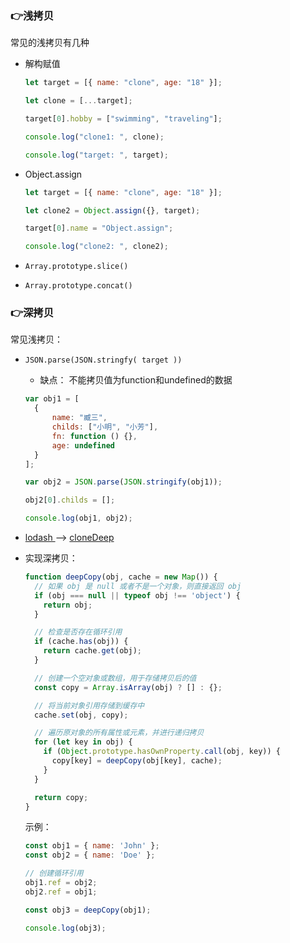 ### 👉浅拷贝

常见的浅拷贝有几种

- 解构赋值

  ```js
  let target = [{ name: "clone", age: "18" }];
  
  let clone = [...target];
  
  target[0].hobby = ["swimming", "traveling"];
  
  console.log("clone1: ", clone);
  
  console.log("target: ", target);
  
  ```

- Object.assign

  ```js
  let target = [{ name: "clone", age: "18" }];
  
  let clone2 = Object.assign({}, target);
  
  target[0].name = "Object.assign";
  
  console.log("clone2: ", clone2);
  ```

-  `Array.prototype.slice()` 

- `Array.prototype.concat()`

### 👉深拷贝

常见浅拷贝：

- `JSON.parse(JSON.stringfy( target ))`

  - 缺点： 不能拷贝值为function和undefined的数据

  ```js
  var obj1 = [
  	{
  		name: "臧三",
  		childs: ["小明", "小芳"],
  		fn: function () {},
  		age: undefined
  	}
  ];
  
  var obj2 = JSON.parse(JSON.stringify(obj1));
  
  obj2[0].childs = [];
  
  console.log(obj1, obj2);
  ```

- [lodash ](https://www.lodashjs.com/)–> [cloneDeep](https://www.lodashjs.com/docs/lodash.cloneDeep)

- 实现深拷贝：

  ```js
  function deepCopy(obj, cache = new Map()) {
    // 如果 obj 是 null 或者不是一个对象，则直接返回 obj
    if (obj === null || typeof obj !== 'object') {
      return obj;
    }
  
    // 检查是否存在循环引用
    if (cache.has(obj)) {
      return cache.get(obj);
    }
  
    // 创建一个空对象或数组，用于存储拷贝后的值
    const copy = Array.isArray(obj) ? [] : {};
  
    // 将当前对象引用存储到缓存中
    cache.set(obj, copy);
  
    // 遍历原对象的所有属性或元素，并进行递归拷贝
    for (let key in obj) {
      if (Object.prototype.hasOwnProperty.call(obj, key)) {
        copy[key] = deepCopy(obj[key], cache);
      }
    }
  
    return copy;
  }
  ```
  
  示例：

  ```javascript
  const obj1 = { name: 'John' };
  const obj2 = { name: 'Doe' };
  
  // 创建循环引用
  obj1.ref = obj2;
  obj2.ref = obj1;
  
  const obj3 = deepCopy(obj1);
  
  console.log(obj3);
  
  ```

